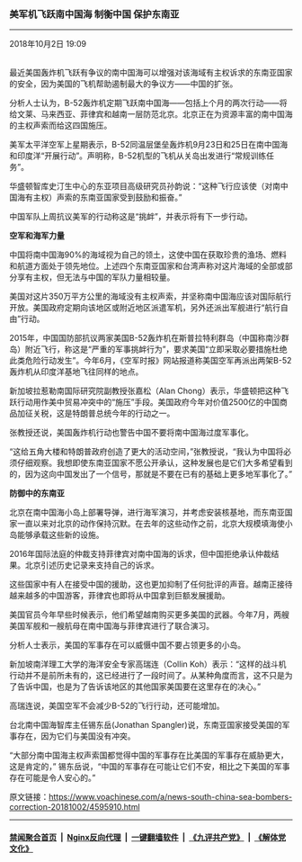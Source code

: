 ### 美军机飞跃南中国海 制衡中国 保护东南亚
------------------------

<div class="published">
 <span class="date" title="中国时间">
  <time datetime="2018-10-02T19:09:01+08:00">
   2018年10月2日 19:09
  </time>
 </span>
</div>
<br/>
<div class="wsw">
 <p>
  最近美国轰炸机飞跃有争议的南中国海可以增强对该海域有主权诉求的东南亚国家的安全，因为美国的飞机帮助遏制最大的争议方——中国的扩张。
 </p>
 <p>
  分析人士认为，B-52轰炸机定期飞跃南中国海——包括上个月的两次行动——将给文莱、马来西亚、菲律宾和越南一层防范北京。北京正在为资源丰富的南中国海的主权声索而给这四国施压。
 </p>
 <p>
  美军太平洋空军上星期表示，B-52同温层堡垒轰炸机9月23日和25日在南中国海和印度洋“开展行动”。声明称，B-52机型的飞机从关岛出发进行“常规训练任务”。
 </p>
 <p>
  华盛顿智库史汀生中心的东亚项目高级研究员孙韵说：“这种飞行应该使（对南中国海有主权）声索的东南亚国家受到鼓励和振奋。”
 </p>
 <p>
  中国军队上周抗议美军的行动称这是“挑衅”，并表示将有下一步行动。
 </p>
 <p>
  <strong>
   空军和海军力量
  </strong>
 </p>
 <p>
  中国将南中国海90%的海域视为自己的领土，这使中国在获取珍贵的渔场、燃料和航道方面处于领先地位。上述四个东南亚国家和台湾声称对这片海域的全部或部分享有主权，但无法与中国的军队力量相较量。
 </p>
 <p>
  美国对这片350万平方公里的海域没有主权声索，并坚称南中国海应该对国际航行开放。美国政府定期向该地区或附近地区派遣军机，另外还派出军舰进行“航行自由”行动。
 </p>
 <p>
  2015年，中国国防部抗议两家美国B-52轰炸机在斯普拉特利群岛（中国称南沙群岛）附近飞行，称这是“严重的军事挑衅行为”，要求美国“立即采取必要措施杜绝此类危险行动发生”。今年6月，《空军时报》网站报道称美国空军再派出两架B-52轰炸机从印度洋基地飞往同样的地点。
 </p>
 <p>
  新加坡拉惹勒南国际研究院副教授张嘉松（Alan Chong）表示，华盛顿把这种飞跃行动用作美中贸易冲突中的“施压”手段。美国政府今年对价值2500亿的中国商品加征关税，这是特朗普总统今年的行动之一。
 </p>
 <p>
  张教授还说，美国轰炸机行动也警告中国不要将南中国海过度军事化。
 </p>
 <p>
  “这给五角大楼和特朗普政府创造了更大的活动空间，”张教授说，“我认为中国将必须仔细观察。我想即使东南亚国家不愿公开承认，这种发展也是它们大多希望看到的，因为这向中国发出了一个信号，那就是不要在已有的基础上更多地军事化了。”
 </p>
 <p>
  <strong>
   防御中的东南亚
  </strong>
 </p>
 <p>
  北京在南中国海小岛上部署导弹，进行海军演习，并考虑安装核基地，而东南亚国家一直以来对北京的动作保持沉默。在去年的这些动作之前，北京大规模填海使小岛能够承载这些新的设施。
 </p>
 <p>
  2016年国际法庭的仲裁支持菲律宾对南中国海的诉求，但中国拒绝承认仲裁结果。北京引述历史记录来支持自己的诉求。
 </p>
 <p>
  这些国家中有人在接受中国的援助，这也更加抑制了任何批评的声音。越南正接待越来越多的中国游客，菲律宾也即将从中国拿到巨额发展援助。
 </p>
 <p>
  美国官员今年早些时候表示，他们希望越南购买更多美国的武器。今年7月，两艘美国军舰和一艘航母在南中国海与菲律宾进行了联合演习。
 </p>
 <p>
  分析人士表示，美国的军事存在可以威慑中国不要占领更多的小岛。
 </p>
 <p>
  新加坡南洋理工大学的海洋安全专家高瑞连（Collin Koh）表示：“这样的战斗机行动并不是前所未有的，这已经进行了一段时间了。从某种角度而言，这不只是为了告诉中国，也是为了告诉该地区的其他国家美国要在这里存在的决心。”
 </p>
 <p>
  高瑞连说，美国空军不会减少B-52的飞行行动，还可能增加。
 </p>
 <p>
  台北南中国海智库主任锡东岳(Jonathan Spangler)说，东南亚国家接受美国的军事存在，因为它们与美国没有冲突。
 </p>
 <p>
  “大部分南中国海主权声索国都觉得中国的军事存在比美国的军事存在威胁更大，这是肯定的，” 锡东岳说，“中国的军事存在可能让它们不安，相比之下美国的军事存在可能是令人安心的。”
 </p>
</div>

原文链接：https://www.voachinese.com/a/news-south-china-sea-bombers-correction-20181002/4595910.html


------------------------
#### [禁闻聚合首页](https://github.com/gfw-breaker/banned-news/blob/master/README.md) &nbsp;|&nbsp; [Nginx反向代理](https://github.com/gfw-breaker/open-proxy/blob/master/README.md) &nbsp;|&nbsp;  [一键翻墙软件](https://github.com/gfw-breaker/nogfw/blob/master/README.md) &nbsp;|&nbsp; [《九评共产党》](https://github.com/gfw-breaker/9ping.md/blob/master/README.md#九评之一评共产党是什么) &nbsp;|&nbsp; [《解体党文化》](https://github.com/gfw-breaker/jtdwh.md/blob/master/README.md#绪论)